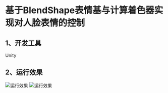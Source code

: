 # 基于BlendShape表情基与计算着色器实现对人脸表情的控制

## 1、开发工具
Unity

## 2、运行效果
![运行效果](https://github.com/str818/BlendShapeDrive/blob/master/EffectPicture/Effect.png)
![运行效果](https://github.com/str818/BlendShapeDrive/blob/master/EffectPicture/Parameter.png)